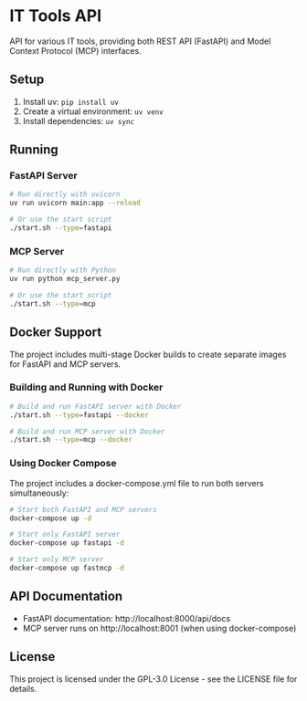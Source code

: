 # IT Tools API

API for various IT tools, providing both REST API (FastAPI) and Model Context Protocol (MCP) interfaces.

## Setup

1. Install uv: `pip install uv`
2. Create a virtual environment: `uv venv`
3. Install dependencies: `uv sync`

## Running

### FastAPI Server

```bash
# Run directly with uvicorn
uv run uvicorn main:app --reload

# Or use the start script
./start.sh --type=fastapi
```

### MCP Server

```bash
# Run directly with Python
uv run python mcp_server.py

# Or use the start script
./start.sh --type=mcp
```

## Docker Support

The project includes multi-stage Docker builds to create separate images for FastAPI and MCP servers.

### Building and Running with Docker

```bash
# Build and run FastAPI server with Docker
./start.sh --type=fastapi --docker

# Build and run MCP server with Docker
./start.sh --type=mcp --docker
```

### Using Docker Compose

The project includes a docker-compose.yml file to run both servers simultaneously:

```bash
# Start both FastAPI and MCP servers
docker-compose up -d

# Start only FastAPI server
docker-compose up fastapi -d

# Start only MCP server
docker-compose up fastmcp -d
```

## API Documentation

- FastAPI documentation: http://localhost:8000/api/docs
- MCP server runs on http://localhost:8001 (when using docker-compose)

## License

This project is licensed under the GPL-3.0 License - see the LICENSE file for details.
